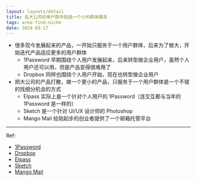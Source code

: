 ```yaml
---
layout: layouts/detail
title: 在大公司的用户群中挑选一个小的群体服务
tags: area-find-niche
date: 2024-03-17
---
```

* 很多现今发展起来的产品，一开始只服务于一个用户群体，后来为了做大，开始迭代产品适应更多的用户群体
  * 1Password 早期围绕个人用户发展起来，后来转型做企业用户，虽然个人用户还可以用，但是产品变得很难用了
  * Dropbox 同样也围绕个人用户开始，现在也转型做企业用户
* 把大公司的产品打散，做一个更小的产品，只服务于一个用户群体是一个不错的找细分机会的方式
  * Elpass 实际上是一个针对个人用户的 1Password（连交互都与当年的 1Password 是一样的）
  * Sketch 是一个针对 UI/UX 设计师的 Photoshop
  * Mango Mail 给刚起步的创业者提供了一个邮箱托管平台

---

Ref:
- <a href="https://1password.com/" target="_blank">1Password</a>
- <a href="https://www.dropbox.com/" target="_blank">Dropbox</a>
- <a href="https://elpass.app/" target="_blank">Elpass</a>
- <a href="https://www.sketch.com/" target="_blank">Sketch</a>
- <a href="https://mymangomail.com/" target="_blank">Mango Mail</a>